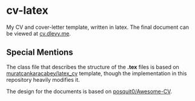 # cv-latex

My CV and cover-letter template, written in latex. The final document can be viewed at [cv.dlevy.me](https://cv.dlevym.me/).

## Special Mentions

The class file that describes the structure of the **.tex** files is based on [muratcankaracabey/latex_cv](https://github.com/muratcankaracabey/latex_cv) template, though the implementation in this repository heavily modifies it.

The design for the documents is based on [posquit0/Awesome-CV](https://github.com/posquit0/Awesome-CV).
